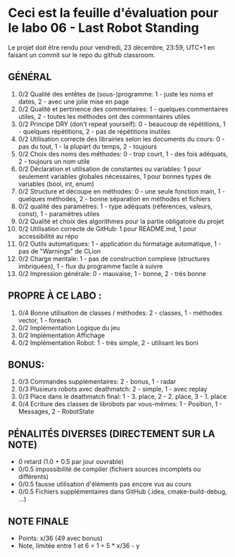 # Ceci est la feuille d'évaluation pour le labo 06 - Last Robot Standing

Le projet doit être rendu pour vendredi, 23 décembre, 23:59, UTC+1 en faisant un commit sur le repo du github classroom.

## GÉNÉRAL

1. 0/2 Qualité des entêtes de (sous-)programme: 1 - juste les noms et dates, 2 - avec une jolie mise en page
1. 0/2 Qualité et pertinence des commentaires: 1 - quelques commentaires utiles, 2 - toutes les méthodes ont des commentaires utiles
1. 0/2 Principe DRY (don't repeat yourself): 0 - beaucoup de répétitions, 1 - quelques répétitions, 2 - pas de répétitions inutiles
1. 0/2 Utilisation correcte des librairies selon les documents du cours: 0 - pas du tout, 1 - la plupart du temps, 2 - toujours
1. 0/2 Choix des noms des méthodes: 0 - trop court, 1 - des fois adéquats, 2 - toujours un nom utile
1. 0/2 Déclaration et utilisation de constantes ou variables: 1 pour seulement variables globales nécessaires, 1 pour bonnes types de variables (bool, int, enum)
1. 0/2 Structure et découpe en méthodes: 0 - une seule fonction main, 1 - quelques méthodes, 2 - bonne séparation en méthodes et fichiers
1. 0/2 qualité des paramètres: 1 - type adéquats (références, valeurs, const), 1 - paramètres utiles
1. 0/2 Qualité et choix des algorithmes pour la partie obligatoire du projet
1. 0/2 Utilisation correcte de GitHub: 1 pour README.md, 1 pour accessibilité au répo
1. 0/2 Outils automatiques: 1 - application du formatage automatique, 1 - pas de "Warnings" de CLion
1. 0/2 Charge mentale: 1 - pas de construction complexe (structures imbriquées), 1 - flux du programme facile à suivre
1. 0/2 Impression générale: 0 - mauvaise, 1 - bonne, 2 - très bonne

## PROPRE À CE LABO :

1. 0/4 Bonne utilisation de classes / méthodes: 2 - classes, 1 - méthodes vector, 1 - foreach
1. 0/2 Implémentation Logique du jeu
1. 0/2 Implémentation Affichage
1. 0/2 Implémentation Robot: 1 - très simple, 2 - utilisant les boni

## BONUS:

1. 0/3 Commandes supplémentaires: 2 - bonus, 1 - radar
1. 0/3 Plusieurs robots avec deathmatch: 2 - simple, 1 - avec replay
1. 0/3 Place dans le deathmatch final: 1 - 3. place, 2 - 2. place, 3 - 1. place
1. 0/4 Ecriture des classes de librobots par vous-mêmes: 1 - Position, 1 - Messages, 2 - RobotState

## PÉNALITÉS DIVERSES (DIRECTEMENT SUR LA NOTE)

- 0 retard (1.0 + 0.5 par jour ouvrable)
- 0/0.5 impossibilité de compiler (fichiers sources incomplets ou différents)
- 0/0.5 fausse utilisation d'éléments pas encore vus au cours
- 0/0.5 Fichiers supplémentaires dans GitHub (.idea, cmake-build-debug, …)

## NOTE FINALE

- Points: x/36 (49 avec bonus)
- Note, limitée entre 1 et 6 = 1 + 5 * x/36 - y
